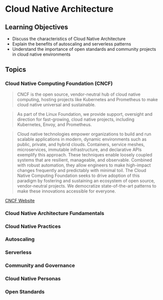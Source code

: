 # Cloud Native Architecture

## Learning Objectives

- Discuss the characteristics of Cloud Native Architecture
- Explain the benefits of autoscaling and serverless patterns
- Understand the importance of open standards and community projects in cloud native environments

## Topics

### Cloud Native Computing Foundation (CNCF)

> CNCF is the open source, vendor-neutral hub of cloud native computing, hosting projects like Kubernetes and Prometheus to make cloud native universal and sustainable.

> As part of the Linux Foundation, we provide support, oversight and direction for fast-growing, cloud native projects, including Kubernetes, Envoy, and Prometheus.

> Cloud native technologies empower organizations to build and run scalable applications in modern, dynamic environments such as public, private, and hybrid clouds. Containers, service meshes, microservices, immutable infrastructure, and declarative APIs exemplify this approach. These techniques enable loosely coupled systems that are resilient, manageable, and observable. Combined with robust automation, they allow engineers to make high-impact changes frequently and predictably with minimal toil. The Cloud Native Computing Foundation seeks to drive adoption of this paradigm by fostering and sustaining an ecosystem of open source, vendor-neutral projects. We democratize state-of-the-art patterns to make these innovations accessible for everyone.

[CNCF Website](https://www.cncf.io/)

### Cloud Native Architecture Fundamentals

### Cloud Native Practices

### Autoscaling

### Serverless

### Community and Governance

### Cloud Native Personas

### Open Standards